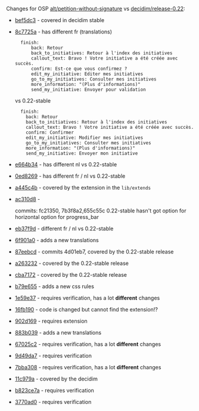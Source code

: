 Changes for OSP [alt/petition-without-signature](https://github.com/OpenSourcePolitics/decidim/commits/alt/petition-without-signature) vs [decidim/release-0.22](https://github.com/decidim/decidim/tree/release/0.22-stable):

* [bef5dc3](https://github.com/OpenSourcePolitics/decidim/commit/bef5dc35feca674eb743e87e3da9996fd1177a15) - covered in decidim stable

* [8c7725a](https://github.com/OpenSourcePolitics/decidim/commit/8c7725a8ebc6c58d3c6c7e9561ecaf453f3cc9ef) - has different fr (translations)
  ```
    finish:
        back: Retour
        back_to_initiatives: Retour à l'index des initiatives
        callout_text: Bravo ! Votre initiative a été créée avec succès.
        confirm: Est-ce que vous confirmez ?
        edit_my_initiative: Editer mes initiatives
        go_to_my_initiatives: Consulter mes initiatives
        more_information: "(Plus d'informations)"
        send_my_initiative: Envoyer pour validation
  ```
  vs 0.22-stable
  ```
    finish:
      back: Retour
      back_to_initiatives: Retour à l'index des initiatives
      callout_text: Bravo ! Votre initiative a été créée avec succès.
      confirm: Confirmer
      edit_my_initiative: Modifier mes initiatives
      go_to_my_initiatives: Consulter mes initiatives
      more_information: "(Plus d'informations)"
      send_my_initiative: Envoyer mon initiative
  ```

* [e664b34](https://github.com/OpenSourcePolitics/decidim/commit/e664b348d8116296f4073e2f48263e33a60f95ec) - has different nl vs 0.22-stable

* [0ed8269](https://github.com/OpenSourcePolitics/decidim/commit/0ed8269b243c2c4e83d76d0e3ee4111eff5a4fe8) - has different fr / nl vs 0.22-stable

* [a445c4b](https://github.com/OpenSourcePolitics/decidim/commit/a445c4b4653e72336aa2647a70cbdff06951f665) - covered by the extension in the `lib/extends`

* [ac310d8](https://github.com/OpenSourcePolitics/decidim/commit/ac310d8b20f33cf3de4048d13c0843a35a901742) -

  commits: fc21350, 7b3f8a2,655c55c
  0.22-stable hasn't got option for horizontal option for progress_bar

* [eb37f9d](https://github.com/OpenSourcePolitics/decidim/commit/eb37f9d5f39d9e9083db2a5897630a9e9423851f) - different fr / nl  vs 0.22-stable

* [6f901a0](https://github.com/OpenSourcePolitics/decidim/commit/6f901a066c195b80acc29cdf4c955211feaed80b) - adds a new translations

* [87eebcd](https://github.com/OpenSourcePolitics/decidim/commit/87eebcd5f62c3e21265d97996d27864c1110fad2) - commits 4d01eb7, covered by the 0.22-stable release

* [a263232](https://github.com/OpenSourcePolitics/decidim/commit/a2632324c86b6e9f2f8f99905d83a510ad673ad3) - covered by the 0.22-stable release

* [cba7172](https://github.com/OpenSourcePolitics/decidim/commit/cba71728f55672e3f46ef85a503429f009c6b40c) - covered by the 0.22-stable release

* [b79e655](https://github.com/OpenSourcePolitics/decidim/commit/b79e65522097d3e1cf620108114f0f5a6f0f7c31) - adds a new css rules

* [1e59e37](https://github.com/OpenSourcePolitics/decidim/commit/1e59e373279fbb8cdc4bbafb822fc493c7744f93) - requires verification, has a lot **different** changes

* [16fb190](https://github.com/OpenSourcePolitics/decidim/commit/16fb190acc3ce3eff70d45df4133c8f1ff241ec1) - code is changed but cannot find the extension!?

* [902d169](https://github.com/OpenSourcePolitics/decidim/commit/902d169df1065091fc83078294b48c1fc31fdbef) - requires extension

* [883b039](https://github.com/OpenSourcePolitics/decidim/commit/883b039bffb36e60134b5454e490d6d5aa3be8ab) - adds a new translations

* [67025c2](https://github.com/OpenSourcePolitics/decidim/commit/67025c2caf3e8df55dd6806a2db954ea36ca30ed) - requires verification, has a lot **different** changes

* [9d49da7](https://github.com/OpenSourcePolitics/decidim/commit/9d49da7159d8f7aa5f402f69aaa3a7d8d1b9d4f3) - requires verification

* [7bba308](https://github.com/OpenSourcePolitics/decidim/commit/7bba30824592035c20e09e04cda2f3f27171ec67) - requires verification, has a lot **different** changes

* [11c979a](https://github.com/OpenSourcePolitics/decidim/commit/11c979a37518a95f2a5f107ab298772c35051438) - covered by the decidim

* [b823ce7a](https://github.com/OpenSourcePolitics/decidim/commit/b823ce7a254dcd2b0cef959f988878ea2b079156) - requires verification

* [3770ad0](https://github.com/OpenSourcePolitics/decidim/commit/3770ad0243133b871b9600a71e491d31ede71625) - requires verification

